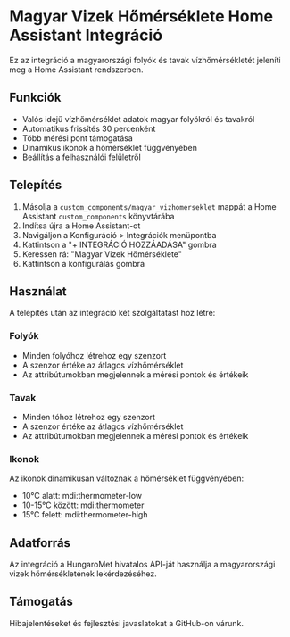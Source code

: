 # Magyar Vizek Hőmérséklete Home Assistant Integráció

Ez az integráció a magyarországi folyók és tavak vízhőmérsékletét jeleníti meg a Home Assistant rendszerben.

## Funkciók

- Valós idejű vízhőmérséklet adatok magyar folyókról és tavakról
- Automatikus frissítés 30 percenként
- Több mérési pont támogatása
- Dinamikus ikonok a hőmérséklet függvényében
- Beállítás a felhasználói felületről

## Telepítés

1. Másolja a `custom_components/magyar_vizhomerseklet` mappát a Home Assistant `custom_components` könyvtárába
2. Indítsa újra a Home Assistant-ot
3. Navigáljon a Konfiguráció > Integrációk menüpontba
4. Kattintson a "+ INTEGRÁCIÓ HOZZÁADÁSA" gombra
5. Keressen rá: "Magyar Vizek Hőmérséklete"
6. Kattintson a konfigurálás gombra

## Használat

A telepítés után az integráció két szolgáltatást hoz létre:

### Folyók
- Minden folyóhoz létrehoz egy szenzort
- A szenzor értéke az átlagos vízhőmérséklet
- Az attribútumokban megjelennek a mérési pontok és értékeik

### Tavak
- Minden tóhoz létrehoz egy szenzort
- A szenzor értéke az átlagos vízhőmérséklet
- Az attribútumokban megjelennek a mérési pontok és értékeik

### Ikonok
Az ikonok dinamikusan változnak a hőmérséklet függvényében:
- 10°C alatt: mdi:thermometer-low
- 10-15°C között: mdi:thermometer
- 15°C felett: mdi:thermometer-high

## Adatforrás

Az integráció a HungaroMet hivatalos API-ját használja a magyarországi vizek hőmérsékletének lekérdezéséhez.

## Támogatás

Hibajelentéseket és fejlesztési javaslatokat a GitHub-on várunk.
